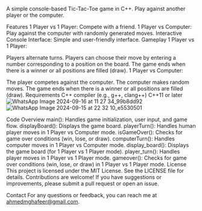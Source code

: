A simple console-based Tic-Tac-Toe game in C++. Play against another player or the computer.

Features
1 Player vs 1 Player: Compete with a friend.
1 Player vs Computer: Play against the computer with randomly generated moves.
Interactive Console Interface: Simple and user-friendly interface.
Gameplay
1 Player vs 1 Player:

Players alternate turns.
Players can choose their move by entering a number corresponding to a position on the board.
The game ends when there is a winner or all positions are filled (draw).
1 Player vs Computer:

The player competes against the computer.
The computer makes random moves.
The game ends when there is a winner or all positions are filled (draw).
Requirements
C++ compiler (e.g., g++, clang++)
C++11 or later
![WhatsApp Image 2024-09-16 at 11 27 34_99b8dd92](https://github.com/user-attachments/assets/92d768b0-a971-4648-bc7a-80e1bb2b219a)
![WhatsApp Image 2024-09-15 at 22 32 10_e5530501](https://github.com/user-attachments/assets/ba8b2ac7-7126-4167-8a43-199d6520bb58)


Code Overview
main(): Handles game initialization, user input, and game flow.
displayBoard(): Displays the game board.
playerTurn(): Handles human player moves in 1 Player vs Computer mode.
isGameOver(): Checks for game over conditions (win, lose, or draw).
computerTurn(): Handles computer moves in 1 Player vs Computer mode.
display_board(): Displays the game board (for 1 Player vs 1 Player mode).
player_turn(): Handles player moves in 1 Player vs 1 Player mode.
gameover(): Checks for game over conditions (win, lose, or draw) in 1 Player vs 1 Player mode.
License
This project is licensed under the MIT License. See the LICENSE file for details.
Contributions are welcome! If you have suggestions or improvements, please submit a pull request or open an issue.

Contact For any questions or feedback, you can reach me at ahmedmghafeer@gmail.com.

